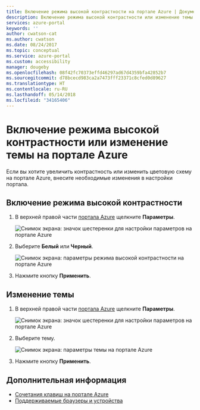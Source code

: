 ```yaml
---
title: Включение режима высокой контрастности на портале Azure | Документация Майкрософт
description: Включение режима высокой контрастности или изменение темы на портале Azure.
services: azure-portal
keywords: ''
author: cwatson-cat
ms.author: cwatson
ms.date: 08/24/2017
ms.topic: conceptual
ms.service: azure-portal
ms.custom: accessibility
manager: dougeby
ms.openlocfilehash: 08f42fc70373effd46297ad67d4359bfa42852b7
ms.sourcegitcommit: d78bcecd983ca2a7473fff23371c8cfed0d89627
ms.translationtype: HT
ms.contentlocale: ru-RU
ms.lasthandoff: 05/14/2018
ms.locfileid: "34165406"
---
```

# <a name="turn-on-high-contrast-or-change-the-theme-in-the-azure-portal"></a>Включение режима высокой контрастности или изменение темы на портале Azure
Если вы хотите увеличить контрастность или изменить цветовую схему на портале Azure, внесите необходимые изменения в настройки портала. 

## <a name="turn-on-high-contrast"></a>Включение режима высокой контрастности
1. В верхней правой части [портала Azure](https://portal.azure.com) щелкните **Параметры**. 

    ![Снимок экрана: значок шестеренки для настройки параметров на портале Azure](./media/azure-portal-change-theme-high-contrast/azure-portal-settings-icon.png)
1. Выберите **Белый** или **Черный**.

    ![Снимок экрана: параметры режима высокой контрастности на портале Azure](./media/azure-portal-change-theme-high-contrast/azure-portal-highcontrast-options.png)
1. Нажмите кнопку **Применить**.

## <a name="change-theme"></a>Изменение темы
1. В верхней правой части [портала Azure](https://portal.azure.com) щелкните **Параметры**.

    ![Снимок экрана: значок шестеренки для настройки параметров на портале Azure](./media/azure-portal-change-theme-high-contrast/azure-portal-settings-icon.png)
1. Выберите тему.

    ![Снимок экрана: параметры темы на портале Azure](./media/azure-portal-change-theme-high-contrast/azure-portal-theme-options.png)
1. Нажмите кнопку **Применить**.

## <a name="next-steps"></a>Дополнительная информация
- [Сочетания клавиш на портале Azure](azure-portal-keyboard-shortcuts.md)
- [Поддерживаемые браузеры и устройства](../azure-preview-portal-supported-browsers-devices.md)
